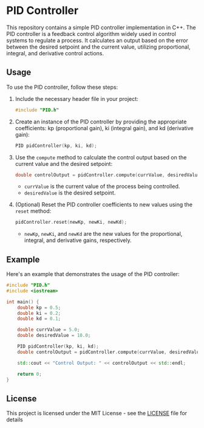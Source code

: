 
# PID Controller

This repository contains a simple PID controller implementation in C++. The PID controller is a feedback control algorithm widely used in control systems to regulate a process. It calculates an output based on the error between the desired setpoint and the current value, utilizing proportional, integral, and derivative control actions.

## Usage

To use the PID controller, follow these steps:

1. Include the necessary header file in your project:

   ```c++
   #include "PID.h"
   ```

2. Create an instance of the PID controller by providing the appropriate coefficients: kp (proportional gain), ki (integral gain), and kd (derivative gain):

   ```c++
   PID pidController(kp, ki, kd);
   ```

3. Use the `compute` method to calculate the control output based on the current value and the desired setpoint:

   ```c++
   double controlOutput = pidController.compute(currValue, desiredValue);
   ```

   - `currValue` is the current value of the process being controlled.
   - `desiredValue` is the desired setpoint.

4. (Optional) Reset the PID controller coefficients to new values using the `reset` method:

   ```c++
   pidController.reset(newKp, newKi, newKd);
   ```

   - `newKp`, `newKi`, and `newKd` are the new values for the proportional, integral, and derivative gains, respectively.

## Example

Here's an example that demonstrates the usage of the PID controller:

```c++
#include "PID.h"
#include <iostream>

int main() {
    double kp = 0.5;
    double ki = 0.2;
    double kd = 0.1;

    double currValue = 5.0;
    double desiredValue = 10.0;

    PID pidController(kp, ki, kd);
    double controlOutput = pidController.compute(currValue, desiredValue);

    std::cout << "Control Output: " << controlOutput << std::endl;

    return 0;
}
```

## License
This project is licensed under the MIT License - see the [LICENSE](LICENSE) file for details
